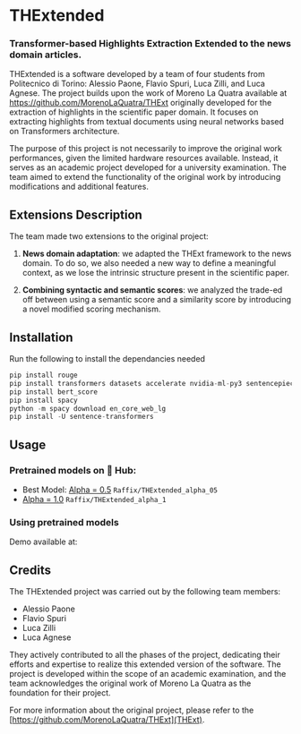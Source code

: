 # THExtended

### **T**ransformer-based **H**ighlights **E**xtraction Extended to the news domain articles.

THExtended is a software developed by a team of four students from Politecnico di Torino: Alessio Paone, Flavio Spuri, Luca Zilli, and Luca Agnese. The project builds upon the work of Moreno La Quatra available at https://github.com/MorenoLaQuatra/THExt originally developed for the extraction of highlights in the scientific paper domain. It focuses on extracting highlights from textual documents using neural networks based on Transformers architecture.

The purpose of this project is not necessarily to improve the original work performances, given the limited hardware resources available. Instead, it serves as an academic project developed for a university examination. The team aimed to extend the functionality of the original work by introducing modifications and additional features.

## Extensions Description

The team made two extensions to the original project:

1. **News domain adaptation**: we adapted the THExt framework to the news domain. To do so, we also needed a new way to define a meaningful context, as we lose the intrinsic structure present in the scientific paper.

2. **Combining syntactic and semantic scores**: we analyzed the trade-ed  off between using a semantic score and a similarity score by introducing a novel modified scoring mechanism.

## Installation

Run the following to install the dependancies needed

```python
pip install rouge
pip install transformers datasets accelerate nvidia-ml-py3 sentencepiece evaluate
pip install bert_score
pip install spacy
python -m spacy download en_core_web_lg
pip install -U sentence-transformers
```

## Usage

### Pretrained models on 🤗 Hub:

- Best Model: [Alpha = 0.5](https://huggingface.co/Raffix/THExtended_alpha_05) `Raffix/THExtended_alpha_05`
- [Alpha = 1.0](https://huggingface.co/Raffix/THExtended_alpha_1) `Raffix/THExtended_alpha_1`

### Using pretrained models
Demo available at: 

## Credits

The THExtended project was carried out by the following team members:

- Alessio Paone
- Flavio Spuri
- Luca Zilli
- Luca Agnese

They actively contributed to all the phases of the project, dedicating their efforts and expertise to realize this extended version of the software. The project is developed within the scope of an academic examination, and the team acknowledges the original work of Moreno La Quatra as the foundation for their project.

For more information about the original project, please refer to the [https://github.com/MorenoLaQuatra/THExt](THExt).

